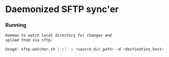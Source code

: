 # Daemonized SFTP sync'er

### Running

```sh
Daemon to watch local directory for changes and
upload them via sftp.

Usage: sftp-watcher.sh [-v] -s <source_dir_path> -d <destination_host> -p <destination_path>
```
